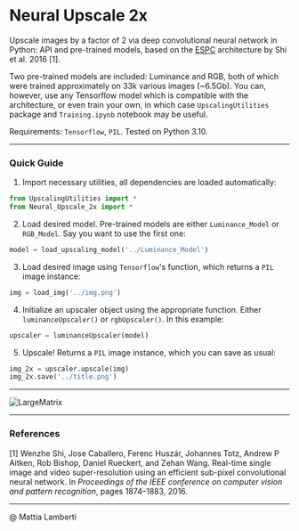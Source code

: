 # Neural Upscale 2x

Upscale images by a factor of 2 via deep convolutional neural network in Python: API and pre-trained models, based on the [ESPC](https://arxiv.org/pdf/1609.05158.pdf) architecture by Shi et al. 2016 [1].

Two pre-trained models are included: Luminance and RGB, both of which were trained approximately on 33k various images (~6.5Gb). You can, however, use any Tensorflow model which is compatible with the architecture, or even train your own, in which case `UpscalingUtilities` package and `Training.ipynb` notebook may be useful.

Requirements: `Tensorflow`, `PIL`. Tested on Python 3.10.


***
### Quick Guide

1. Import necessary utilities, all dependencies are loaded automatically:

```python
from UpscalingUtilities import *
from Neural_Upscale_2x import *
```

2. Load desired model. Pre-trained models are either `Luminance_Model` or `RGB_Model`. Say you want to use the first one:

```python
model = load_upscaling_model('../Luminance_Model')
```

3. Load desired image using `Tensorflow`'s function, which returns a `PIL` image instance:

```python
img = load_img('../img.png')
```

4. Initialize an upscaler object using the appropriate function. Either `luminanceUpscaler()` or `rgbUpscaler()`. In this example:

```python
upscaler = luminanceUpscaler(model)
```

5. Upscale! Returns a `PIL` image instance, which you can save as usual:

```python
img_2x = upscaler.upscale(img)
img_2x.save('../title.png')
```

***
![LargeMatrix](https://user-images.githubusercontent.com/44241033/176727675-a489f74f-784c-4d5f-81c2-624c2be53b36.png)

***
### References

<a id="1">[1]</a> 
Wenzhe Shi, Jose Caballero, Ferenc Huszár, Johannes Totz, Andrew P Aitken, Rob Bishop, Daniel Rueckert, and Zehan Wang. Real-time single image and video super-resolution using an efficient sub-pixel convolutional neural network. In _Proceedings of the IEEE conference on computer vision and pattern recognition_, pages 1874–1883, 2016.

***
@ Mattia Lamberti

